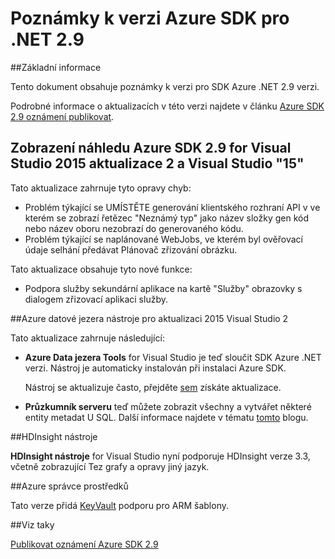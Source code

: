 <properties 
   pageTitle="Poznámky k verzi Azure SDK pro .NET 2.9" 
   description="Poznámky k verzi Azure SDK pro .NET 2.9" 
   services="app-service\web" 
   documentationCenter=".net" 
   authors="Juliako" 
   manager="erikre" 
   editor=""/>

<tags
   ms.service="app-service"
   ms.devlang="multiple"
   ms.topic="article"
   ms.tgt_pltfrm="na"
   ms.workload="integration" 
   ms.date="10/17/2016"
   ms.author="juliako"/>

# <a name="azure-sdk-for-net-29-release-notes"></a>Poznámky k verzi Azure SDK pro .NET 2.9

##<a name="overview"></a>Základní informace

Tento dokument obsahuje poznámky k verzi pro SDK Azure .NET 2.9 verzi. 

Podrobné informace o aktualizacích v této verzi najdete v článku [Azure SDK 2.9 oznámení publikovat](https://azure.microsoft.com/blog/announcing-visual-studio-azure-tools-and-sdk-2-9/).

## <a name="azure-sdk-29-for-visual-studio-2015-update-2-and-visual-studio-15-preview"></a>Zobrazení náhledu Azure SDK 2.9 for Visual Studio 2015 aktualizace 2 a Visual Studio "15"
 
Tato aktualizace zahrnuje tyto opravy chyb:

- Problém týkající se UMÍSTĚTE generování klientského rozhraní API v ve kterém se zobrazí řetězec "Neznámý typ" jako název složky gen kód nebo název oboru nezobrazí do generovaného kódu.
- Problém týkající se naplánované WebJobs, ve kterém byl ověřovací údaje selhání předávat Plánovač zřizování obrázku.

Tato aktualizace obsahuje tyto nové funkce:

- Podpora služby sekundární aplikace na kartě "Služby" obrazovky s dialogem zřizovací aplikaci služby. 

##<a name="azure-data-lake-tools-for-visual-studio-2015-update-2"></a>Azure datové jezera nástroje pro aktualizaci 2015 Visual Studio 2
 
Tato aktualizace zahrnuje následující:

- **Azure Data jezera Tools** for Visual Studio je teď sloučit SDK Azure .NET verzi. Nástroj je automaticky instalován při instalaci Azure SDK. 

    Nástroj se aktualizuje často, přejděte [sem](http://aka.ms/datalaketool) získáte aktualizace.

- **Průzkumník serveru** teď můžete zobrazit všechny a vytvářet některé entity metadat U SQL. Další informace najdete v tématu [tomto](https://azure.microsoft.com/documentation/services/data-lake-analytics/) blogu.


##<a name="hdinsight-tools"></a>HDInsight nástroje 

**HDInsight nástroje** for Visual Studio nyní podporuje HDInsight verze 3.3, včetně zobrazující Tez grafy a opravy jiný jazyk.


##<a name="azure-resource-manager"></a>Azure správce prostředků 

Tato verze přidá [KeyVault](../resource-manager-keyvault-parameter.md) podporu pro ARM šablony.

##<a name="see-also"></a>Viz taky

[Publikovat oznámení Azure SDK 2.9](https://azure.microsoft.com/blog/announcing-visual-studio-azure-tools-and-sdk-2-9/)
